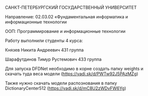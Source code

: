 САНКТ-ПЕТЕРБУРГСКИЙ ГОСУДАРСТВЕННЫЙ УНИВЕРСИТЕТ

Направление: 02.03.02 «Фундаментальная информатика и информационные технологии

ООП: Программирование и информационные технологии 


Работу выполнили студенты 4 курса:

Князев Никита Андреевич 431 группа

Шарафутдинов Тимур Рустемович 433 группа



Для запуска DFDNet необходимо в корне создать папку weights и скачать туда веса модели (https://yadi.sk/d/PWTw92J5PAzMZg)

Также нужно скачать модели распознования в папку DictionaryCenter512 (https://yadi.sk/d/mC8U2zWDvFW6Yg)
